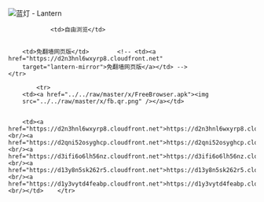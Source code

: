 

<img src="../../raw/master/x/8e0a2b81.c82003be.LanternYellow2.png" alt="蓝灯 - Lantern"/>
<table>
    <tr>
                
                <td>自由浏览</td>
        
        
        <td>免翻墙网页版</td>        <!-- <td><a href="https://d2n3hnl6wxyrp8.cloudfront.net"
        target="lantern-mirror">免翻墙网页版</a></td> -->
    </tr>
    
            <tr>
        <td><a href="../../raw/master/x/FreeBrowser.apk"><img
        src="../../raw/master/x/fb.qr.png" /></a></td>

        
        <td><a href="https://d2n3hnl6wxyrp8.cloudfront.net">https://d2n3hnl6wxyrp8.cloudfront.net</a><br/><a href="https://d2qni52osyghcp.cloudfront.net">https://d2qni52osyghcp.cloudfront.net</a><br/><a href="https://d3ifi6o6lh56nz.cloudfront.net">https://d3ifi6o6lh56nz.cloudfront.net</a><br/><a href="https://d13y8n5sk262r5.cloudfront.net">https://d13y8n5sk262r5.cloudfront.net</a><br/><a href="https://d1y3vytd4feabp.cloudfront.net">https://d1y3vytd4feabp.cloudfront.net</a><br/></td>    </tr>
</table>
